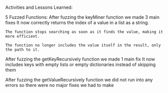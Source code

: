 Activities and Lessons Learned:

5 Fuzzed Functions:
After fuzzing the keyMiner function we made 3 main fixes
    It now correctly returns the index of a value in a list as a string.

    The function stops searching as soon as it finds the value, making it more efficient.

    The function no longer includes the value itself in the result, only the path to it.

After fuzzing the getKeyRecursively function we made 1 main fix
    It now includes keys with empty lists or empty dictionaries instead of skipping them

After fuzzing the getValueRecursively function we did not run into any errors so there were no major fixes we had to make
